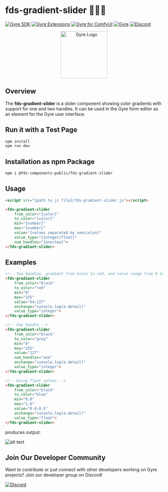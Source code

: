 # fds-gradient-slider 🎨🔧✨

[![Gyre SDK](https://img.shields.io/badge/Gyre%20SDK-Explore-blue?style=for-the-badge&logo=github)](https://flyingdogsoftware.github.io/gyre-sdk/)
[![Gyre Extensions](https://img.shields.io/badge/Gyre%20Extensions-Repository-blue?style=for-the-badge&logo=github)](https://github.com/flyingdogsoftware/gyre-extensions/)
[![Gyre for ComfyUI](https://img.shields.io/badge/Gyre%20for%20ComfyUI-Explore-blue?style=for-the-badge&logo=github)](https://github.com/flyingdogsoftware/gyre_for_comfyui)
[![Gyre](https://img.shields.io/badge/Gyre-Website-orange?style=for-the-badge&logo=internet-explorer)](https://gyre.ai)
[![Discord](https://img.shields.io/badge/Discord-Join%20Us-7289DA?style=for-the-badge&logo=discord)](https://discord.gg/HyaNtnU5Pw)

<p align="center">
  <img src="https://gyre.ai/images/logo.png" alt="Gyre Logo" width="150px">
</p>

## Overview

The **fds-gradient-slider** is a slider component showing color gradients with support for one and two handles. It can be used in the Gyre form editor as an element for the Gyre user interface.

## Run it with a Test Page

```sh
npm install
npm run dev
```

## Installation as npm Package

```sh
npm i @fds-components-public/fds-gradient-slider
```

## Usage

```html
<script src="{path to js file}/fds-gradient-slider.js"></script>

<fds-gradient-slider 
    from_color="{color}" 
    to_color="{color}" 
    min="{number}" 
    max="{number}" 
    value="{values separated by semicolon}" 
    value_type="{integer/float}" 
    num_handles="{one/two}">
</fds-gradient-slider>
```

## Examples

```html
<!-- Two handles, gradient from black to red, and value range from 0 to 255 -->
<fds-gradient-slider 
    from_color="black" 
    to_color="red" 
    min="0" 
    max="255" 
    value="64;127" 
    onchange="console.log(e.detail)" 
    value_type="integer">
</fds-gradient-slider>

<!-- One handle -->
<fds-gradient-slider 
    from_color="black" 
    to_color="grey" 
    min="0" 
    max="255" 
    value="127" 
    num_handles="one" 
    onchange="console.log(e.detail)" 
    value_type="integer">
</fds-gradient-slider>

<!-- Using float values -->
<fds-gradient-slider 
    from_color="black" 
    to_color="blue" 
    min="0.0" 
    max="1.0" 
    value="0.0;0.5" 
    onchange="console.log(e.detail)" 
    value_type="float">
</fds-gradient-slider>
```

produces output:

![alt text](image.png)

## Join Our Developer Community

Want to contribute or just connect with other developers working on Gyre projects? Join our developer group on Discord!

[![Discord](https://img.shields.io/badge/Discord-Join%20Us-7289DA?style=for-the-badge&logo=discord)](https://discord.gg/HyaNtnU5Pw)

